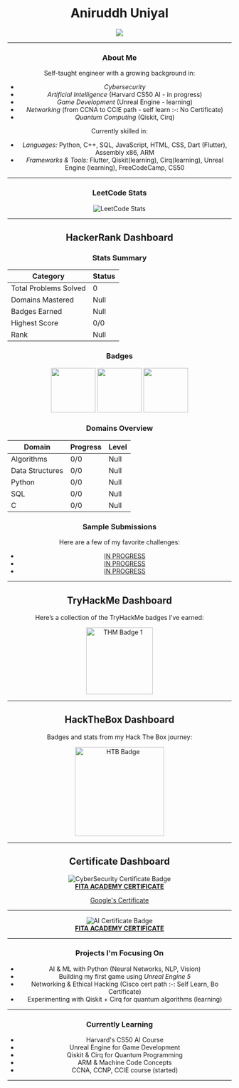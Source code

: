 <h1 align="center">Aniruddh Uniyal</h1>

<p align="center">
  <img src="https://readme-typing-svg.herokuapp.com?font=Fira+Code&size=25&duration=3000&pause=1000&center=true&vCenter=true&width=460&lines=Cybersecurity+Enthusiast;AI+Researcher;Aspiring+Game+Developer;Learning+Quantum+Computing;Network+engineer" />
</p>

---

<div align="center">

### About Me  

Self-taught engineer with a growing background in:  
- *Cybersecurity*  
- *Artificial Intelligence* (Harvard CS50 AI - in progress)  
- *Game Development* (Unreal Engine - learning)  
- *Networking* (from CCNA to CCIE path - self learn :-: No Certificate)  
- *Quantum Computing* (Qiskit, Cirq)  

Currently skilled in:  
- *Languages:* Python, C++, SQL, JavaScript, HTML, CSS, Dart (Flutter), Assembly x86, ARM  
- *Frameworks & Tools:* Flutter, Qiskit(learning), Cirq(learning), Unreal Engine (learning), FreeCodeCamp, CS50  

---

### LeetCode Stats  

![LeetCode Stats](https://leetcard.jacoblin.cool/AniruddhUniyal?theme=light&font=Baloo&ext=heatmap)  

---

## HackerRank Dashboard  

### Stats Summary  

| Category             | Status          |
|----------------------|-----------------|
| Total Problems Solved | 0            |
| Domains Mastered     | Null          |
| Badges Earned        | Null          |
| Highest Score        | 0/0           |
| Rank                 | Null          |

### Badges  

<img src="https://hrcdn.net/community-frontend/assets/badges/problem-solving-96cc4c.svg" width="100" />  
<img src="https://hrcdn.net/community-frontend/assets/badges/python-b6db8e.svg" width="100" /> <img src="https://hrcdn.net/community-frontend/assets/badges/c-b4d08f.svg" width="100" />  

### Domains Overview  

| Domain          | Progress | Level  |
|-----------------|----------|--------|
| Algorithms      | 0/0      | Null |
| Data Structures | 0/0      | Null |
| Python          | 0/0      | Null |
| SQL             | 0/0      | Null |
| C               | 0/0      | Null |

### Sample Submissions  

Here are a few of my favorite challenges:  
- [IN PROGRESS](https://www.hackerrank.com/challenges/<>/)  
- [IN PROGRESS](https://www.hackerrank.com/challenges/<>/)  
- [IN PROGRESS](https://www.hackerrank.com/challenges/<>/)  

---

## TryHackMe Dashboard  

Here’s a collection of the TryHackMe badges I’ve earned:  

<img src="https://tryhackme.com/img/badges/linux.svg" alt="THM Badge 1" width="150" />  

---

## HackTheBox Dashboard  

Badges and stats from my Hack The Box journey:  

<img src="https://academy.hackthebox.com/storage/badges/philomath.png" alt="HTB Badge" width="200" />  

---

## Certificate Dashboard  

<img src="https://img.shields.io/badge/Certificate-CyberSecurity-blue?style=for-the-badge&logo=academia&logoColor=white" alt="CyberSecurity Certificate Badge">  
<br>
<a href="CyberSecurity.pdf" target="_blank">
  <b>FITA ACADEMY CERTIFICATE</b>
</a>  

<br>  

<a href="https://www.coursera.org/account/accomplishments/verify/X7N97TEEC1GG">Google's Certificate</a>  

---

<img src="https://img.shields.io/badge/Certificate-AI-blue?style=for-the-badge&logo=academia&logoColor=white" alt="AI Certificate Badge">  
<br>
<a href="AI.pdf" target="_blank">
  <b>FITA ACADEMY CERTIFICATE</b>
</a>  

---

### Projects I'm Focusing On  

- AI & ML with Python (Neural Networks, NLP, Vision)  
- Building my first game using *Unreal Engine 5*  
- Networking & Ethical Hacking (Cisco cert path :-: Self Learn, Bo Certificate)  
- Experimenting with Qiskit + Cirq for quantum algorithms (learning)  

---

### Currently Learning  

- Harvard's CS50 AI Course  
- Unreal Engine for Game Development  
- Qiskit & Cirq for Quantum Programming  
- ARM & Machine Code Concepts  
- CCNA, CCNP, CCIE course (started)

---

</div>
